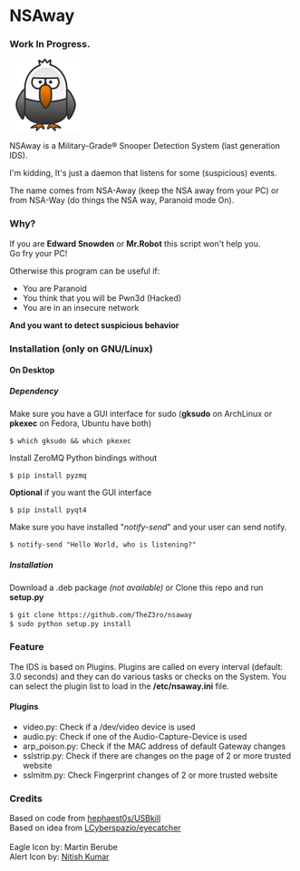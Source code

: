 # NSAway

### Work In Progress.

![nsaway](icons/nsaway.png)

NSAway is a Military-Grade® Snooper Detection System (last generation IDS).

I'm kidding, It's just a daemon that listens for some (suspicious) events.

The name comes from NSA-Away (keep the NSA away from your PC) or from NSA-Way (do things the NSA way, Paranoid mode On).

### Why?
If you are **Edward Snowden** or **Mr.Robot** this script won't help you.<br/>
Go fry your PC!

Otherwise this program can be useful if:
 - You are Paranoid
 - You think that you will be Pwn3d (Hacked)
 - You are in an insecure network

**And you want to detect suspicious behavior**

### Installation (only on GNU/Linux)

#### On Desktop

##### Dependency
Make sure you have a GUI interface for sudo (**gksudo** on ArchLinux or **pkexec** on Fedora, Ubuntu have both)

    $ which gksudo && which pkexec

Install ZeroMQ Python bindings without

    $ pip install pyzmq

**Optional** if you want the GUI interface

    $ pip install pyqt4

Make sure you have installed "*notify-send*" and your user can send notify.

    $ notify-send "Hello World, who is listening?"

##### Installation

Download a .deb package *(not available)* or Clone this repo and run **setup.py**

    $ git clone https://github.com/TheZ3ro/nsaway
    $ sudo python setup.py install

### Feature

The IDS is based on Plugins.
Plugins are called on every interval (default: 3.0 seconds) and they can do various tasks or checks on the System.
You can select the plugin list to load in the **/etc/nsaway.ini** file.

#### Plugins

 - video.py:  Check if a /dev/video device is used
 - audio.py:  Check if one of the Audio-Capture-Device is used
 - arp_poison.py:  Check if the MAC address of default Gateway changes
 - sslstrip.py:  Check if there are changes on the page of 2 or more trusted website
 - sslmitm.py:  Check Fingerprint changes of 2 or more trusted website


### Credits
Based on code from [hephaest0s/USBkill](https://github.com/hephaest0s/usbkill/)<br/>
Based on idea from [LCyberspazio/eyecatcher](https://github.com/LCyberspazio/eyefinder/)<br/><br/>
Eagle Icon by: Martin Berube<br/>
Alert Icon by: [Nitish Kumar](https://www.iconfinder.com/nitishkmrk)<br/>
